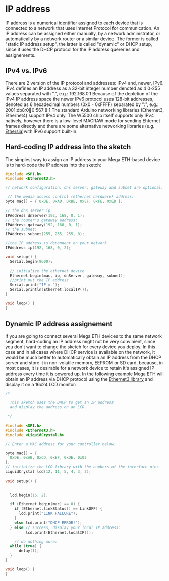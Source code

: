 # IP address

IP address is a numerical identifier assigned to each device that is connected to a network that uses Internet Protocol for communication. An IP address can be assigned either manually, by a network administrator, or automatically by a network router or a similar device. The former is called "static IP address setup", the latter is called "dynamic" or DHCP setup, since it uses the DHCP protocol for the IP address quereries and assignements.

## IPv4 vs. IPv6

There are 2 version of the IP protocol and addresses: IPv4 and, newer, IPv6. IPv4 defines an IP address as a 32-bit integer number denoted as 4 0-255 values separated with ".", e.g.: 192.168.0.1
Because of the depletion of the IPv4 IP address space the newer IPv6 protocol uses 128-bit addresses, denoted as 6 hexadecimal numbers (0x0 - 0xFFFF) separated by ":", e.g.: 2001:db8:0:1234:0:567:8:1
The standard Arduino networking libraries (Ethernet3, Ethernet4) support IPv4 only. The W5500 chip itself supports only IPv4 natively, however there is a low-level MACRAW mode for sending Ehternet frames directly and there are some alternative networking libraries (e.g. [Ethersia](https://github.com/njh/ethersia))with IPv6 support built-in.

## Hard-coding IP address into the sketch

The simplest way to assign an IP address to your Mega ETH-based device is to hard-code the IP address into the sketch:

```c
#include <SPI.h>
#include <Ethernet3.h>

// network configuration. dns server, gateway and subnet are optional.

 // the media access control (ethernet hardware) address:
byte mac[] = { 0xDE, 0xAD, 0xBE, 0xEF, 0xFE, 0xED };  

// the dns server ip
IPAddress dnServer(192, 168, 0, 1);
// the router's gateway address:
IPAddress gateway(192, 168, 0, 1);
// the subnet:
IPAddress subnet(255, 255, 255, 0);

//the IP address is dependent on your network
IPAddress ip(192, 168, 0, 2);

void setup() {
  Serial.begin(9600);

  // initialize the ethernet device
  Ethernet.begin(mac, ip, dnServer, gateway, subnet);
  //print out the IP address
  Serial.print("IP = ");
  Serial.println(Ethernet.localIP());
}

void loop() {
}

```

## Dynamic IP address assignement

If you are going to connect several Mega ETH devices to the same network segment, hard-coding an IP address might not be very convinient, since you don't want to change the sketch for every device you deploy. In this case and in all cases where DHCP service is available on the network, it would be much better to automatically obtain an IP address from the DHCP server and store it in non-volatile memory, EEPROM or SD card, because, in most cases, it is desirable for a network device to retain it's assigned IP address every time it is powered up.
In the following example Mega ETH will obtain an IP address via DHCP protocol using the [Ethernet3 library](https://github.com/sstaub/Ethernet3) and display it on a 16x24 LCD monitor:

```c
/*

  This sketch uses the DHCP to get an IP address
  and display the address on an LCD.

 */

#include <SPI.h>
#include <Ethernet3.h>
#include <LiquidCrystal.h>

// Enter a MAC address for your controller below.

byte mac[] = {
  0xDE, 0xAB, 0xCD, 0xEF, 0xDE, 0x02
};
// initialize the LCD library with the numbers of the interface pins
LiquidCrystal lcd(12, 11, 5, 4, 3, 2);

void setup() {
 
  
  lcd.begin(16, 2);

  if (Ethernet.begin(mac) == 0) {
    if (Ethernet.linkStatus() == LinkOFF) {
      lcd.print("LINK FAILURE");
    }
    else lcd.print("DHCP ERROR!");
  } else // success, display your local IP address:
         lcd.print(Ethernet.localIP());

    // do nothing more:
  while (true) {
      delay(1);
  }
}

void loop() {
}
```


